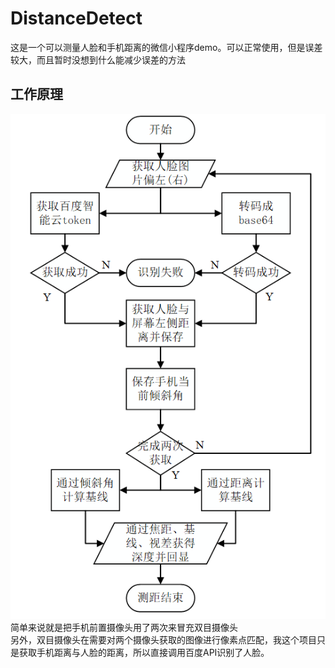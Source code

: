 # DistanceDetect
这是一个可以测量人脸和手机距离的微信小程序demo。可以正常使用，但是误差较大，而且暂时没想到什么能减少误差的方法
## 工作原理
![项目流程图](FlowDiagram.png)
简单来说就是把手机前置摄像头用了两次来冒充双目摄像头  
另外，双目摄像头在需要对两个摄像头获取的图像进行像素点匹配，我这个项目只是获取手机距离与人脸的距离，所以直接调用百度API识别了人脸。